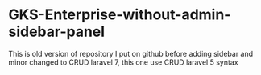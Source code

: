 # GKS-Enterprise-without-admin-sidebar-panel
This is old version of repository I put on github before adding sidebar and minor changed to CRUD laravel 7, this one use CRUD laravel 5 syntax
